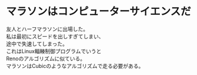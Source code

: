 # マラソンはコンピューターサイエンスだ

友人とハーフマラソンに出場した。  
私は最初にスピードを出しすぎてしまい、  
途中で失速してしまった。  
これはLinux輻輳制御プログラムでいうと  
Renoのアルゴリズムに似ている。  
マラソンはCubicのようなアルゴリズムで走る必要がある。 